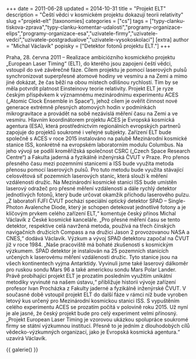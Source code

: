 +++
date = 2011-06-28
updated = 2014-10-31
title = "Projekt ELT"
description = "Čeští vědci v kosmickém projektu dokazují teorii relativity"
slug ="projekt-elt"
[taxonomies]
categories = ["cs"]
tags = ["typy-clanku-tiskova-zprava","typy-clanku-komentar-udalosti","programy-organizace-elips","programy-organizace-esa","uzivatele-firmy","uzivatele-vedci","uzivatele-postgradualove","uzivatele-vysokoskolaci"]
[extra]
author = "Michal Václavík"
popisky = ["Detektor fotonů projektu ELT."]
+++

Praha, 28. června 2011 – Realizace ambiciózního kosmického projektu „European Laser Timing“ (ELT), do kterého jsou zapojeni čeští vědci, vstoupil do své závěrečné fáze. Cílem projektu je pomocí laserových pulsů synchronizovat superpřesné atomové hodiny ve vesmíru a na Zemi a mimo jiné dokázat, že čas běží na obou místech odlišnou rychlostí. Tím by se měla potvrdit platnost Einsteinovy teorie relativity. Projekt ELT je ryze českým příspěvkem k významnému mezinárodnímu experimentu ACES („Atomic Clock Ensemble in Space“), jehož cílem je ověřit činnost nové generace extrémně přesných atomových hodin v podmínkách mikrogravitace a provádět na sobě nezávislá měření času na Zemi a ve vesmíru. Hlavním koordinátorem projektu ACES je Evropská kosmická agentura (ESA), která prostřednictvím regionálních evropských partnerů zapojuje do projektů soukromé i veřejné subjekty. Zařízení ELT bude společně s ACES v roce 2015 instalováno na palubě Mezinárodní kosmické stanice ISS, konkrétně na evropském laboratorním modulu Columbus. Na jeho vývoji se podílí kroměřížská společnost CSRC („Czech Space Research Centre“) a Fakulta jaderná a fyzikálně inženýrská ČVUT v Praze. Pro přenos přesného času mezi pozemními stanicemi a ISS bude využita metoda přenosu pomocí laserových pulsů. Pro tuto metodu bude využita stávající celosvětová síť pozemních laserových stanic, která slouží k měření vzdálenosti družic. Na Mezinárodní kosmické stanici ISS bude umístěn laserový odražeč pro přesné měření vzdálenosti a dále rychlý detektor jednotlivých fotonů, který bude určovat okamžik příchodu laserového pulzu. „Z laboratoří FJFI ČVUT pochází speciální optický detektor SPAD – Single-Photon Avalenche Diode, který je schopen detekovat jednotlivé fotony a je klíčovým prvkem celého zařízení ELT,“ komentuje český přínos Michal Václavík z České kosmické kanceláře. „Pro přesné měření času se tento detektor, respektive celá navržená metoda, používá na třech čínských navigačních družicích Compass a na družici Jason 2 provozovanou NASA a CNES,“ dodává Václavík. Výzkum a vývoj SPAD detektoru započal na ČVUT již v roce 1984. „Naše pracoviště má bohaté zkušenosti s kosmickým výzkumem. SPAD detektor je instalován na 25 pozemních stanicích určených k laserovému měření vzdálenosti družic. Tyto stanice jsou na všech kontinentech vyjma Antarktidy. Vyvinuli jsme také laserový dálkoměr pro ruskou sondu Mars 96 a také americkou sondu Mars Polar Lander. Právě probíhající projekt ELT je prozatím posledním využitím unikátní metodiky vyvinuté na našem ústavu,“ přibližuje historii vývoje zařízení profesor Ivan Procházka z Fakulty jaderné a fyzikálně inženýrské ČVUT. V současné době vstoupil projekt ELT do další fáze v rámci níž bude vyroben letový kus určený pro Mezinárodní kosmickou stanici ISS. S vypuštěním celého experimentu ACES se prozatím počítá v polovině roku 2015. Už nyní je ale jasné, že český projekt bude pro celý experiment velmi přínosný. „Projekt European Laser Timing je vzorovou ukázkou spolupráce soukromé firmy se státní výzkumnou institucí. Přesně to je jedním z dlouhodobých cílů vědecko-výzkumných organizací, jako je Evropská kosmická agentura.“ uzavírá Václavík.

{{ galerie() }}
